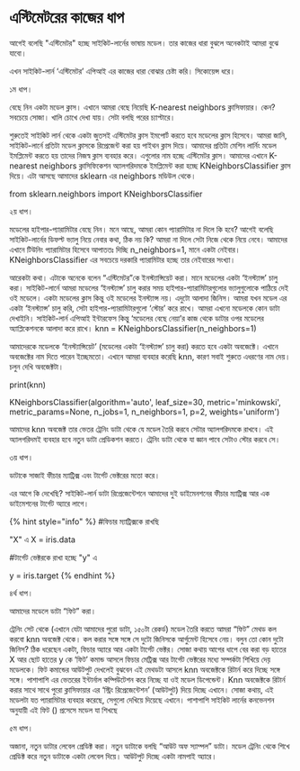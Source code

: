 # এস্টিমেটরের কাজের ধাপ

আগেই বলেছি "এস্টিমেটর" হচ্ছে সাইকিট-লার্নের ভাষায় মডেল। তার কাজের ধারা বুঝলে অনেকটাই আমরা বুঝে যাবো। 

এখন সাইকিট-লার্ন ‘এস্টিমেটর’ এপিআই এর কাজের ধারা বোঝার চেষ্টা করি। সিকোয়েন্স ধরে।

১ম ধাপ।

বেছে নিন একটা মডেল ক্লাস। এখানে আমরা বেছে নিয়েছি K-nearest neighbors ক্লাসিফায়ার। কেন? সবচেয়ে সোজা। খালি চোখে দেখা যায়। সেটা বলছি পরের চ্যাপ্টারে।

শুরুতেই সাইকিট লার্ন থেকে একটা জুতসই এস্টিমেটর ক্লাস ইমপোর্ট করতে হবে মডেলের ক্লাস হিসেবে। আমরা জানি, সাইকিট-লার্নে প্রতিটা মডেল ক্লাসকে রিপ্রেজেন্ট করা হয় পাইথন ক্লাস দিয়ে। আমাদের প্রতিটা মেশিন লার্নিং মডেল ইমপ্লিমেন্ট করতে হয় তাদের নিজস্ব ক্লাস ব্যবহার করে। এগুলোর নাম হচ্ছে এস্টিমেটর ক্লাস। আমাদের এখানে K-nearest neighbors ক্লাসিফিকেশন অ্যালগরিদমকে ইমপ্লিমেন্ট করা হচ্ছে KNeighborsClassifier ক্লাস দিয়ে। এটা আসছে আমাদের sklearn এর neighbors মডিউল থেকে।

from sklearn.neighbors import KNeighborsClassifier

২য় ধাপ।

মডেলের হাইপার-প্যারামিটার বেছে নিন। মনে আছে, আমরা কোন প্যারামিটার না দিলে কি হবে? আগেই বলেছি সাইকিট-লার্নের ডিফল্ট ভ্যালু নিয়ে নেবার কথা, ঠিক নয় কি? আমরা না দিলে সেটা নিজে থেকে নিয়ে নেবে। আমাদের এখানে টিউনিং প্যারামিটার হিসেবে আপাততঃ দিচ্ছি n\_neighbors=1, মানে একটা নেইবার। KNeighborsClassifier এর সবচেয়ে দরকারি প্যারামিটার হচ্ছে তার নেইবারের সংখ্যা।

আরেকটা কথা। এটাকে অনেকে বলেন “এস্টিমেটর”কে ইনস্ট্যান্সিয়েট করা। মানে মডেলের একটা ‘ইনস্ট্যান্স’ চালু করা। সাইকিট-লার্নে আমরা মডেলের ‘ইনস্ট্যান্স’ চালু করার সময় হাইপার-প্যারামিটারগুলোর ভ্যালুগুলোকে পাঠিয়ে দেই ওই মডেলে। একটা মডেলের ক্লাস কিন্তু ওই মডেলের ইনস্ট্যান্স নয়। এদুটো আলাদা জিনিস। আমরা যখন মডেল এর একটা ‘ইনস্ট্যান্স’ চালু করি, সেটা হাইপার-প্যারামিটারগুলো ‘স্টোর’ করে রাখে। আমরা এখনো মডেলকে কোন ডাটা দেখাইনি। সাইকিট-লার্ন এপিআই ইন্টারফেস কিন্তু ‘মডেলের বেছে নেয়া’র কাজ থেকে ডাটার ওপর মডেলের অ্যাপ্লিকেশনকে আলাদা করে রাখে। knn = KNeighborsClassifier\(n\_neighbors=1\)

আমাদেরকে মডেলকে ‘ইনস্ট্যান্সিয়েট’ \(মডেলের একটা ‘ইনস্ট্যান্স’ চালু করা\) করতে হবে একটা অবজেক্টে। এখানে অবজেক্টের নাম দিতে পারেন ইচ্ছেমতো। এখানে আমরা ব্যবহার করেছি knn, কারণ সবাই শুরুতে এধরণের নাম দেয়। চলুন দেখি অবজেক্টটা।

print\(knn\)

KNeighborsClassifier\(algorithm='auto', leaf\_size=30, metric='minkowski', metric\_params=None, n\_jobs=1, n\_neighbors=1, p=2, weights='uniform'\)

আমাদের knn অবজেক্ট তার ভেতর ট্রেনিং ডাটা থেকে যে মডেল তৈরি করবে সেটার অ্যালগরিদমকে রাখবে। এই অ্যালগরিদমই ব্যবহার হবে নতুন ডাটা প্রেডিকশন করতে। ট্রেনিং ডাটা থেকে যা জ্ঞান পাবে সেটাও স্টোর করবে সে।

৩য় ধাপ।

ডাটাকে সাজাই ফীচার ম্যাট্রিক্স এবং টার্গেট ভেক্টরের মতো করে।

এর আগে কি দেখেছি? সাইকিট-লার্ন ডাটা রিপ্রেজেন্টেশনে আমাদের দুই ডাইমেনশনের ফীচার ম্যাট্রিক্স আর এক ডাইমেশনের টার্গেট অ্যারে লাগে।

{% hint style="info" %}
\#ফিচার ম্যাট্রিক্সকে রাখছি 

"X" এ X = iris.data

\#টার্গেট ভেক্টরকে রাখা হচ্ছে "y" এ 

y = iris.target
{% endhint %}

৪র্থ ধাপ।

আমাদের মডেলে ডাটা “ফিট” করা।

ট্রেনিং সেট থেকে \(এখানে যেটা আমাদের পুরো ডাটা, ১৫০টা রেকর্ড\) মডেল তৈরি করতে আমরা “ফিট” মেথড কল করবো knn অবজেক্ট থেকে। কল করার সঙ্গে সঙ্গে সে দুটো জিনিসকে আর্গুমেন্ট হিসেবে নেয়। বলুন তো কোন দুটো জিনিস? ঠিক ধরেছেন একটা, ফিচার অ্যারে আর একটা টার্গেট ভেক্টর। সোজা কথায় আগের ধাপে বের করা বড় হাতের X আর ছোট হাতের y কে ‘ফিট’ কমান্ড আসলে ফিচার মেট্রিক্স আর টার্গেট ভেক্টরের মধ্যে সম্পর্কটা শিখিয়ে দেয়় মডেলকে। ফিট কমান্ডের আউটপুট দেখলেই বুঝবেন এই মেথডটা আসলে knn অবজেক্টকে রিটার্ন করে দিচ্ছে সঙ্গে সঙ্গে। পাশাপাশি এর ভেতরের ইন্টার্নাল কম্পিউটেশন করে নিচ্ছে যা ওই মডেল ডিপেন্ডেন্ট। Knn অবজেক্টকে রিটার্ন করার সাথে সাথে পুরো ক্লাসিফায়ার এর ‘স্ট্রিং রিপ্রেজেন্টেশন’ \(আউটপুট\) দিয়ে দিচ্ছে এখানে। সোজা কথায়, এই মডেলটা যত প্যারামিটার ব্যবহার করেছে, সেগুলো দেখিয়ে দিয়েছে এখানে। পাশাপাশি সাইকিট লার্নের কনভেনশন অনুযায়ী এই ফিট \(\) প্রসেসে মডেল যা শিখছে

৫ম ধাপ।

অজানা, নতুন ডাটার লেবেল প্রেডিক্ট করা। নতুন ডাটাকে বলছি “আউট অফ স্যাম্পল” ডাটা। মডেল ট্রেনিং থেকে শিখে প্রেডিক্ট করে নতুন ডাটাকে একটা লেবেল দিয়ে। আউটপুট দিচ্ছে একটা নামপাই অ্যারে। 

